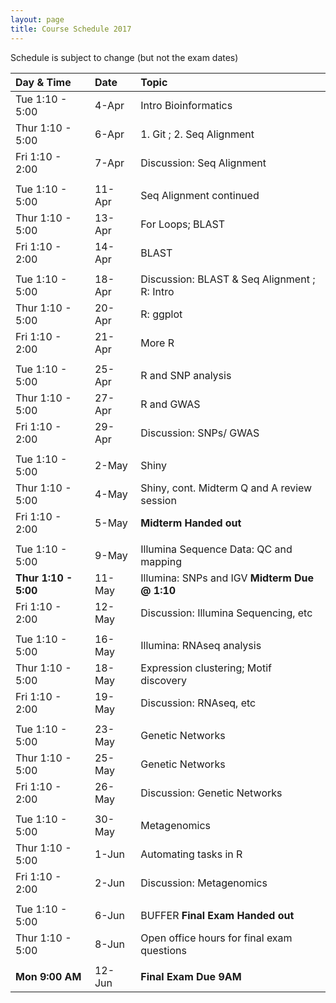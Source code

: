 ```yaml
---
layout: page
title: Course Schedule 2017
---
```


Schedule is subject to change (but not the exam dates)

| Day & Time        |  Date   |  Topic
|:------------------|:--------|:-----------
| Tue 1:10 - 5:00   |  4-Apr  |  Intro Bioinformatics
| Thur 1:10 - 5:00  |  6-Apr  |  1. Git ; 2. Seq Alignment
| Fri 1:10 - 2:00   |  7-Apr  |  Discussion: Seq Alignment
|                   |         |  
| Tue 1:10 - 5:00   |  11-Apr |  Seq Alignment continued
| Thur 1:10 - 5:00  |  13-Apr |  For Loops; BLAST
| Fri 1:10 - 2:00   |  14-Apr |  BLAST
|                   |         |  
| Tue 1:10 - 5:00   |  18-Apr |  Discussion: BLAST & Seq Alignment ; R: Intro
| Thur 1:10 - 5:00  |  20-Apr |  R: ggplot
| Fri 1:10 - 2:00   |  21-Apr |  More R 
|                   |         |  
| Tue 1:10 - 5:00   |  25-Apr |  R and SNP analysis
| Thur 1:10 - 5:00  |  27-Apr |  R and GWAS
| Fri 1:10 - 2:00   |  29-Apr |  Discussion: SNPs/ GWAS
|                   |         |  
| Tue 1:10 - 5:00   |  2-May  |  Shiny
| Thur 1:10 - 5:00  |  4-May  |  Shiny, cont.  Midterm Q and A review session
| Fri 1:10 - 2:00   |  5-May  |   __Midterm Handed out__
|                   |         |  
| Tue 1:10 - 5:00   |  9-May  | Illumina Sequence Data: QC and mapping
| __Thur 1:10 - 5:00__  |  11-May  |  Illumina: SNPs and IGV  __Midterm Due @ 1:10__
| Fri 1:10 - 2:00   |  12-May  |  Discussion: Illumina Sequencing, etc
|                   |         |  
| Tue 1:10 - 5:00   |  16-May |  Illumina: RNAseq analysis
| Thur 1:10 - 5:00  |  18-May |  Expression clustering; Motif discovery
| Fri 1:10 - 2:00   |  19-May |  Discussion: RNAseq, etc
|                   |         |  
| Tue 1:10 - 5:00   |  23-May |  Genetic Networks
| Thur 1:10 - 5:00  |  25-May |  Genetic Networks
| Fri 1:10 - 2:00   |  26-May |  Discussion: Genetic Networks
|                   |         |  
| Tue 1:10 - 5:00   |  30-May |  Metagenomics
| Thur 1:10 - 5:00  |  1-Jun  |  Automating tasks in R
| Fri 1:10 - 2:00   |  2-Jun  |  Discussion: Metagenomics
|                   |         |  
| Tue 1:10 - 5:00   |  6-Jun  |  BUFFER  __Final Exam Handed out__
| Thur 1:10 - 5:00  |  8-Jun  |  Open office hours for final exam questions 
|                   |         |
| __Mon 9:00 AM__   |  12-Jun | __Final Exam Due 9AM__